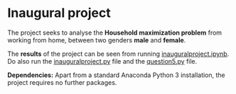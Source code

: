 # Inaugural project

The project seeks to analyse the **Household maximization problem** from working from home, between two genders **male** and **female**.

The **results** of the project can be seen from running [inauguralproject.ipynb](inauguralproject.ipynb). Do also run the [inauguralproject.py](inauguralproject.py) file and the [question5.py](question5.py) file.

**Dependencies:** Apart from a standard Anaconda Python 3 installation, the project requires no further packages.